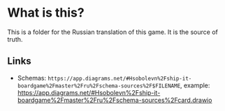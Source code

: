 # What is this?

This is a folder for the Russian translation of this game.
It is the source of truth.

## Links

- Schemas: `https://app.diagrams.net/#Hsobolevn%2Fship-it-boardgame%2Fmaster%2Fru%2Fschema-sources%2F$FILENAME`, example: https://app.diagrams.net/#Hsobolevn%2Fship-it-boardgame%2Fmaster%2Fru%2Fschema-sources%2Fcard.drawio
